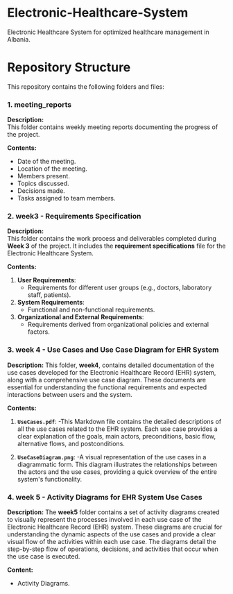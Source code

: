 # **Electronic-Healthcare-System**
Electronic Healthcare System for optimized healthcare management in Albania.

# **Repository Structure** #

This repository contains the following folders and files:

### **1. meeting_reports**

**Description:**  
This folder contains weekly meeting reports documenting the progress of the project.

**Contents:**  
- Date of the meeting.  
- Location of the meeting.  
- Members present.  
- Topics discussed.  
- Decisions made.  
- Tasks assigned to team members.  

### **2. week3** - Requirements Specification

**Description:**  
This folder contains the work process and deliverables completed during **Week 3** of the project. It includes the **requirement specifications** file for the Electronic Healthcare System.

**Contents:**  
1. **User Requirements**:  
   - Requirements for different user groups (e.g., doctors, laboratory staff, patients).  
2. **System Requirements**:  
   - Functional and non-functional requirements.  
3. **Organizational and External Requirements**:  
   - Requirements derived from organizational policies and external factors.

### 3. week 4 - Use Cases and Use Case Diagram for EHR System

**Description:**
This folder, **week4**, contains detailed documentation of the use cases developed for the Electronic Healthcare Record (EHR) system, along with a comprehensive use case diagram. These documents are essential for understanding the functional requirements and expected interactions between users and the system.

**Contents:**

1. **`UseCases.pdf`**:
   -This Markdown file contains the detailed descriptions of all the use cases related to the EHR system. Each use case provides a clear explanation of the goals, main actors, preconditions, basic flow, alternative flows, and postconditions.

2. **`UseCaseDiagram.png`**:
   -A visual representation of the use cases in a diagrammatic form. This diagram illustrates the relationships between the actors and the use cases, providing a quick overview of the entire system's functionality.

### 4. week 5 - Activity Diagrams for EHR System Use Cases

**Description:**
The **week5** folder contains a set of activity diagrams created to visually represent the processes involved in each use case of the Electronic Healthcare Record (EHR) system. These diagrams are crucial for understanding the dynamic aspects of the use cases and provide a clear visual flow of the activities within each use case. The diagrams detail the step-by-step flow of operations, decisions, and activities that occur when the use case is executed.

**Content:**  
 - Activity Diagrams.

